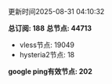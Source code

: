 更新时间2025-08-31 04:10:32

**总订阅: 188**
**总节点: 44713**
- vless节点: 19049
- hysteria2节点: 18

**google ping有效节点: 202**
